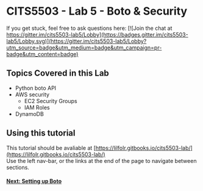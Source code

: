 # CITS5503 - Lab 5 - Boto & Security

If you get stuck, feel free to ask questions here:
[![Join the chat at https://gitter.im/cits5503-lab5/Lobby](https://badges.gitter.im/cits5503-lab5/Lobby.svg)](https://gitter.im/cits5503-lab5/Lobby?utm_source=badge&utm_medium=badge&utm_campaign=pr-badge&utm_content=badge)

## Topics Covered in this Lab

* Python boto API
* AWS security
  * EC2 Security Groups
  * IAM Roles
* DynamoDB

## Using this tutorial

This tutorial should be avaliable at [https://lilfolr.gitbooks.io/cits5503-lab/](https://lilfolr.gitbooks.io/cits5503-lab/)  
Use the left nav-bar, or the links at the end of the page to navigate between sections.

#### [Next: Setting up Boto](/Part1.md)



